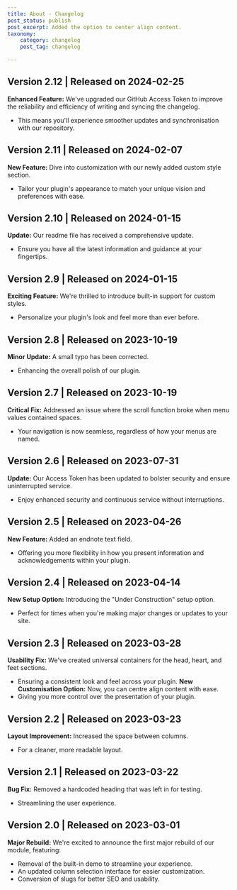 ```yaml
---
title: About - Changelog
post_status: publish
post_excerpt: Added the option to center align content.
taxonomy:
    category: changelog
    post_tag: changelog

---
```

## Version 2.12 | Released on 2024-02-25
**Enhanced Feature:** We've upgraded our GitHub Access Token to improve the reliability and efficiency of writing and syncing the changelog.
- This means you'll experience smoother updates and synchronisation with our repository.

## Version 2.11 | Released on 2024-02-07
**New Feature:** Dive into customization with our newly added custom style section.
- Tailor your plugin's appearance to match your unique vision and preferences with ease.

## Version 2.10 | Released on 2024-01-15
**Update:** Our readme file has received a comprehensive update.
- Ensure you have all the latest information and guidance at your fingertips.

## Version 2.9 | Released on 2024-01-15
**Exciting Feature:** We're thrilled to introduce built-in support for custom styles.
- Personalize your plugin's look and feel more than ever before.

## Version 2.8 | Released on 2023-10-19
**Minor Update:** A small typo has been corrected.
- Enhancing the overall polish of our plugin.

## Version 2.7 | Released on 2023-10-19
**Critical Fix:** Addressed an issue where the scroll function broke when menu values contained spaces.
- Your navigation is now seamless, regardless of how your menus are named.

## Version 2.6 | Released on 2023-07-31
**Update:** Our Access Token has been updated to bolster security and ensure uninterrupted service.
- Enjoy enhanced security and continuous service without interruptions.

## Version 2.5 | Released on 2023-04-26
**New Feature:** Added an endnote text field.
- Offering you more flexibility in how you present information and acknowledgements within your plugin.

## Version 2.4 | Released on 2023-04-14
**New Setup Option:** Introducing the "Under Construction" setup option.
- Perfect for times when you're making major changes or updates to your site.

## Version 2.3 | Released on 2023-03-28
**Usability Fix:** We've created universal containers for the head, heart, and feet sections.
- Ensuring a consistent look and feel across your plugin.
**New Customisation Option:** Now, you can centre align content with ease.
- Giving you more control over the presentation of your plugin.

## Version 2.2 | Released on 2023-03-23
**Layout Improvement:** Increased the space between columns.
- For a cleaner, more readable layout.

## Version 2.1 | Released on 2023-03-22
**Bug Fix:** Removed a hardcoded heading that was left in for testing.
- Streamlining the user experience.

## Version 2.0 | Released on 2023-03-01
**Major Rebuild:** We're excited to announce the first major rebuild of our module, featuring:
- Removal of the built-in demo to streamline your experience.
- An updated column selection interface for easier customization.
- Conversion of slugs for better SEO and usability.
